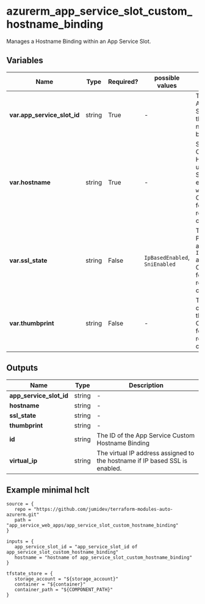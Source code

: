 # azurerm_app_service_slot_custom_hostname_binding

Manages a Hostname Binding within an App Service Slot.

## Variables

| Name | Type | Required? |  possible values |  Description |
| ---- | ---- | --------- |  ----------- | ----------- |
| **var.app_service_slot_id** | string | True | -  |  The ID of the App Service Slot. Changing this forces a new resource to be created. | 
| **var.hostname** | string | True | -  |  Specifies the Custom Hostname to use for the App Service, example `www.example.com`. Changing this forces a new resource to be created. | 
| **var.ssl_state** | string | False | `IpBasedEnabled`, `SniEnabled`  |  The SSL type. Possible values are `IpBasedEnabled` and `SniEnabled`. Changing this forces a new resource to be created. | 
| **var.thumbprint** | string | False | -  |  The SSL certificate thumbprint. Changing this forces a new resource to be created. | 



## Outputs

| Name | Type | Description |
| ---- | ---- | --------- | 
| **app_service_slot_id** | string  | - | 
| **hostname** | string  | - | 
| **ssl_state** | string  | - | 
| **thumbprint** | string  | - | 
| **id** | string  | The ID of the App Service Custom Hostname Binding | 
| **virtual_ip** | string  | The virtual IP address assigned to the hostname if IP based SSL is enabled. | 

## Example minimal hclt

```hcl
source = {
   repo = "https://github.com/jumidev/terraform-modules-auto-azurerm.git" 
   path = "app_service_web_apps/app_service_slot_custom_hostname_binding" 
}

inputs = {
   app_service_slot_id = "app_service_slot_id of app_service_slot_custom_hostname_binding" 
   hostname = "hostname of app_service_slot_custom_hostname_binding" 
}

tfstate_store = {
   storage_account = "${storage_account}" 
   container = "${container}" 
   container_path = "${COMPONENT_PATH}" 
}


```